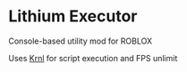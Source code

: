 # Lithium Executor
Console-based utility mod for ROBLOX

Uses [Krnl](https://krnl.place) for script execution and FPS unlimit

